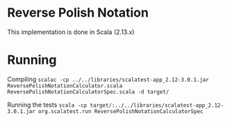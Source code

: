 # Reverse Polish Notation

This implementation is done in Scala (2.13.x)

# Running

Compiling
`
scalac -cp ../../libraries/scalatest-app_2.12-3.0.1.jar ReversePolishNotationCalculator.scala ReversePolishNotationCalculatorSpec.scala -d target/
`

Running the tests
`
scala -cp target/:../../libraries/scalatest-app_2.12-3.0.1.jar org.scalatest.run ReversePolishNotationCalculatorSpec
`
